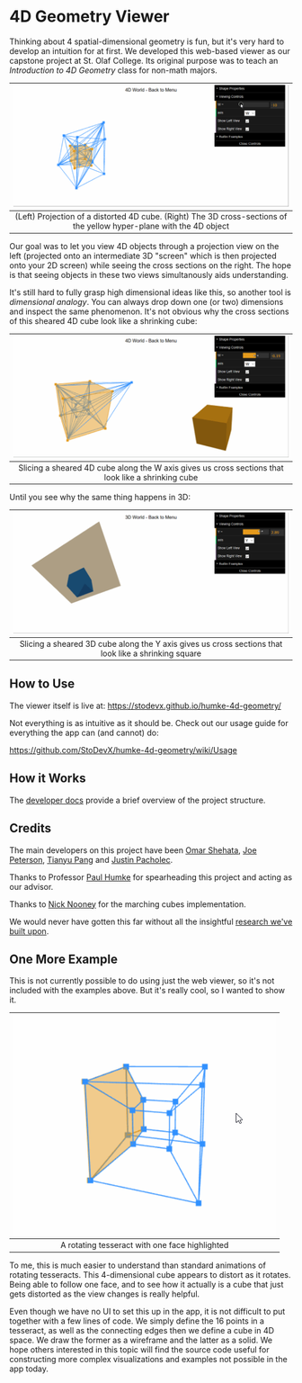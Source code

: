 # 4D Geometry Viewer

Thinking about 4 spatial-dimensional geometry is fun, but it's very hard to develop an intuition for at first. We developed this web-based viewer as our capstone project at St. Olaf College. Its original purpose was to teach an _Introduction to 4D Geometry_ class for non-math majors. 

| ![4d slicing](media/4d_slicing.gif) |
|:-:|
| (Left) Projection of a distorted 4D cube. (Right) The 3D cross-sections of the yellow hyper-plane with the 4D object |

Our goal was to let you view 4D objects through a projection view on the left (projected onto an intermediate 3D "screen" which is then projected onto your 2D screen) while seeing the cross sections on the right. The hope is that seeing objects in these two views simultanously aids understanding. 

It's still hard to fully grasp high dimensional ideas like this, so another tool is _dimensional analogy_. You can always drop down one (or two) dimensions and inspect the same phenomenon. It's not obvious why the cross sections of this sheared 4D cube look like a shrinking cube:

|![4d shrinking cube](media/4d_shrinking_cube.gif)|
|:-:|
| Slicing a sheared 4D cube along the W axis gives us cross sections that look like a shrinking cube |

Until you see why the same thing happens in 3D:

|![3d shrinking square](media/3d_shrinking_square.gif)|
|:-:|
| Slicing a sheared 3D cube along the Y axis gives us cross sections that look like a shrinking square | 

## How to Use 

The viewer itself is live at: https://stodevx.github.io/humke-4d-geometry/

Not everything is as intuitive as it should be. Check out our usage guide for everything the app can (and cannot) do:

https://github.com/StoDevX/humke-4d-geometry/wiki/Usage

## How it Works

The [developer docs](https://github.com/StoDevX/humke-4d-geometry/wiki/Developer-Docs) provide a brief overview of the project structure. 

## Credits 

The main developers on this project have been [Omar Shehata](https://github.com/OmarShehata), [Joe Peterson](https://github.com/petersbob), [Tianyu Pang](https://github.com/kyuuchan) and [Justin Pacholec](https://github.com/justinpac).

Thanks to Professor [Paul Humke](https://www.stolaf.edu/people/humke/) for spearheading this project and acting as our advisor. 

Thanks to [Nick Nooney](https://github.com/nnooney) for the marching cubes implementation. 

We would never have gotten this far without all the insightful [research we've built upon](https://github.com/StoDevX/humke-4d-geometry/wiki/Resources-&-References).

## One More Example

This is not currently possible to do using just the web viewer, so it's not included with the examples above. But it's really cool, so I wanted to show it. 

|![Rotating Tesseract](media/highlighted_rotating_tesseract.gif)|
|:-:|
| A rotating tesseract with one face highlighted |

To me, this is much easier to understand than standard animations of rotating tesseracts. This 4-dimensional cube appears to distort as it rotates. Being able to follow one face, and to see how it actually is a cube that just gets distorted as the view changes is really helpful. 

Even though we have no UI to set this up in the app, it is not difficult to put together with a few lines of code. We simply define the 16 points in a tesseract, as well as the connecting edges then we define a cube in 4D space. We draw the former as a wireframe and the latter as a solid. We hope others interested in this topic will find the source code useful for constructing more complex visualizations and examples not possible in the app today. 
